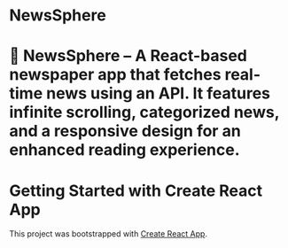 
# NewsSphere
📰 NewsSphere – A React-based newspaper app that fetches real-time news using an API. It features infinite scrolling, categorized news, and a responsive design for an enhanced reading experience.
=======
# Getting Started with Create React App

This project was bootstrapped with [Create React App](https://github.com/facebook/create-react-app).


